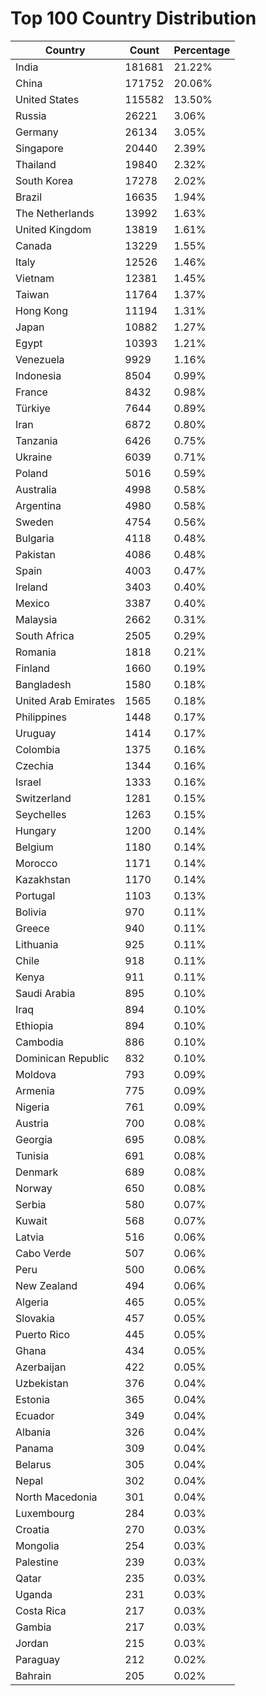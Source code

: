 # Top 100 Country Distribution
| Country | Count | Percentage |
|----|----|----|
| India | 181681 | 21.22% |
| China | 171752 | 20.06% |
| United States | 115582 | 13.50% |
| Russia | 26221 | 3.06% |
| Germany | 26134 | 3.05% |
| Singapore | 20440 | 2.39% |
| Thailand | 19840 | 2.32% |
| South Korea | 17278 | 2.02% |
| Brazil | 16635 | 1.94% |
| The Netherlands | 13992 | 1.63% |
| United Kingdom | 13819 | 1.61% |
| Canada | 13229 | 1.55% |
| Italy | 12526 | 1.46% |
| Vietnam | 12381 | 1.45% |
| Taiwan | 11764 | 1.37% |
| Hong Kong | 11194 | 1.31% |
| Japan | 10882 | 1.27% |
| Egypt | 10393 | 1.21% |
| Venezuela | 9929 | 1.16% |
| Indonesia | 8504 | 0.99% |
| France | 8432 | 0.98% |
| Türkiye | 7644 | 0.89% |
| Iran | 6872 | 0.80% |
| Tanzania | 6426 | 0.75% |
| Ukraine | 6039 | 0.71% |
| Poland | 5016 | 0.59% |
| Australia | 4998 | 0.58% |
| Argentina | 4980 | 0.58% |
| Sweden | 4754 | 0.56% |
| Bulgaria | 4118 | 0.48% |
| Pakistan | 4086 | 0.48% |
| Spain | 4003 | 0.47% |
| Ireland | 3403 | 0.40% |
| Mexico | 3387 | 0.40% |
| Malaysia | 2662 | 0.31% |
| South Africa | 2505 | 0.29% |
| Romania | 1818 | 0.21% |
| Finland | 1660 | 0.19% |
| Bangladesh | 1580 | 0.18% |
| United Arab Emirates | 1565 | 0.18% |
| Philippines | 1448 | 0.17% |
| Uruguay | 1414 | 0.17% |
| Colombia | 1375 | 0.16% |
| Czechia | 1344 | 0.16% |
| Israel | 1333 | 0.16% |
| Switzerland | 1281 | 0.15% |
| Seychelles | 1263 | 0.15% |
| Hungary | 1200 | 0.14% |
| Belgium | 1180 | 0.14% |
| Morocco | 1171 | 0.14% |
| Kazakhstan | 1170 | 0.14% |
| Portugal | 1103 | 0.13% |
| Bolivia | 970 | 0.11% |
| Greece | 940 | 0.11% |
| Lithuania | 925 | 0.11% |
| Chile | 918 | 0.11% |
| Kenya | 911 | 0.11% |
| Saudi Arabia | 895 | 0.10% |
| Iraq | 894 | 0.10% |
| Ethiopia | 894 | 0.10% |
| Cambodia | 886 | 0.10% |
| Dominican Republic | 832 | 0.10% |
| Moldova | 793 | 0.09% |
| Armenia | 775 | 0.09% |
| Nigeria | 761 | 0.09% |
| Austria | 700 | 0.08% |
| Georgia | 695 | 0.08% |
| Tunisia | 691 | 0.08% |
| Denmark | 689 | 0.08% |
| Norway | 650 | 0.08% |
| Serbia | 580 | 0.07% |
| Kuwait | 568 | 0.07% |
| Latvia | 516 | 0.06% |
| Cabo Verde | 507 | 0.06% |
| Peru | 500 | 0.06% |
| New Zealand | 494 | 0.06% |
| Algeria | 465 | 0.05% |
| Slovakia | 457 | 0.05% |
| Puerto Rico | 445 | 0.05% |
| Ghana | 434 | 0.05% |
| Azerbaijan | 422 | 0.05% |
| Uzbekistan | 376 | 0.04% |
| Estonia | 365 | 0.04% |
| Ecuador | 349 | 0.04% |
| Albania | 326 | 0.04% |
| Panama | 309 | 0.04% |
| Belarus | 305 | 0.04% |
| Nepal | 302 | 0.04% |
| North Macedonia | 301 | 0.04% |
| Luxembourg | 284 | 0.03% |
| Croatia | 270 | 0.03% |
| Mongolia | 254 | 0.03% |
| Palestine | 239 | 0.03% |
| Qatar | 235 | 0.03% |
| Uganda | 231 | 0.03% |
| Costa Rica | 217 | 0.03% |
| Gambia | 217 | 0.03% |
| Jordan | 215 | 0.03% |
| Paraguay | 212 | 0.02% |
| Bahrain | 205 | 0.02% |
